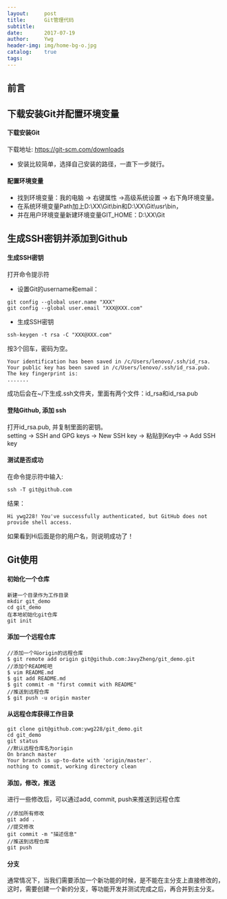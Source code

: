 ```yaml
---
layout:     post
title:      Git管理代码
subtitle:   
date:       2017-07-19
author:     Ywg
header-img: img/home-bg-o.jpg
catalog:    true
tags: 
---
```


## 前言

## 下载安装Git并配置环境变量
#### 下载安装Git
下载地址: https://git-scm.com/downloads
- 安装比较简单，选择自己安装的路径，一直下一步就行。

#### 配置环境变量
- 找到环境变量：我的电脑 -> 右键属性 ->高级系统设置 -> 右下角环境变量。 
- 在系统环境变量Path加上D:\XX\Git\bin和D:\XX\Git\usr\bin，
- 并在用户环境变量新建环境变量GIT_HOME：D:\XX\Git

## 生成SSH密钥并添加到Github
#### 生成SSH密钥
打开命令提示符
- 设置Git的username和email：
``` 
git config --global user.name "XXX"
git config --global user.email "XXX@XXX.com"
``` 
- 生成SSH密钥
``` 
ssh-keygen -t rsa -C "XXX@XXX.com" 
``` 
按3个回车，密码为空。
```
Your identification has been saved in /c/Users/lenovo/.ssh/id_rsa.
Your public key has been saved in /c/Users/lenovo/.ssh/id_rsa.pub.
The key fingerprint is:
.......
```
成功后会在~/下生成.ssh文件夹，里面有两个文件：id_rsa和id_rsa.pub

#### 登陆Github, 添加 ssh
打开id_rsa.pub, 并复制里面的密钥。 <br>
setting -> SSH and GPG keys -> New SSH key -> 粘贴到Key中 -> Add SSH key

#### 测试是否成功
在命令提示符中输入:
```
ssh -T git@github.com
```
结果：
```
Hi ywg228! You've successfully authenticated, but GitHub does not provide shell access.
```
如果看到Hi后面是你的用户名，则说明成功了！

## Git使用

#### 初始化一个仓库
```
新建一个目录作为工作目录
mkdir git_demo   
cd git_demo
在本地初始化git仓库
git init
```
#### 添加一个远程仓库
```
//添加一个叫origin的远程仓库
$ git remote add origin git@github.com:JavyZheng/git_demo.git
//添加个README吧
$ vim README.md
$ git add README.md
$ git commit -m "first commit with README"
//推送到远程仓库
$ git push -u origin master
```
#### 从远程仓库获得工作目录
```
git clone git@github.com:ywg228/git_demo.git
cd git_demo
git status
//默认远程仓库名为origin
On branch master
Your branch is up-to-date with 'origin/master'.
nothing to commit, working directory clean
```
#### 添加，修改，推送
进行一些修改后，可以通过add, commit, push来推送到远程仓库
```
//添加所有修改
git add .
//提交修改
git commit -m "描述信息"
//推送到远程仓库
git push 
```

#### 分支
通常情况下，当我们需要添加一个新功能的时候，是不能在主分支上直接修改的，这时，需要创建一个新的分支，等功能开发并测试完成之后，再合并到主分支。
